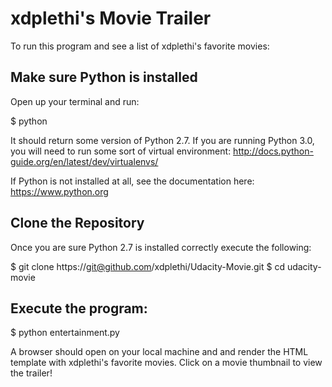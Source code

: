 # xdplethi's Movie Trailer
To run this program and see a list of xdplethi's favorite movies:

## Make sure Python is installed

Open up your terminal and run:

$ python

It should return some version of Python 2.7. If you are running Python 3.0, you will need to run some sort of virtual environment: http://docs.python-guide.org/en/latest/dev/virtualenvs/

If Python is not installed at all, see the documentation here: https://www.python.org

## Clone the Repository

Once you are sure Python 2.7 is installed correctly execute the following:

$ git clone https://git@github.com/xdplethi/Udacity-Movie.git
$ cd udacity-movie

## Execute the program:

$ python entertainment.py

A browser should open on your local machine and and render the HTML template with xdplethi's favorite movies. Click on a movie thumbnail to view the trailer!

